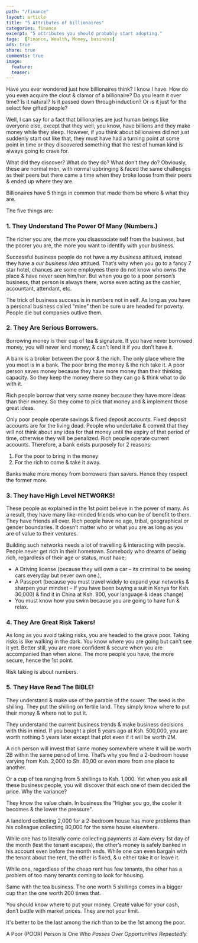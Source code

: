```yaml
---
path: "/finance"
layout: article
title: "5 Attributes of billionaires"
categories: finance
excerpt: "5 attributes you should probably start adopting."
tags:  [Finance, Wealth, Money, business]
ads: true
share: true
comments: true
image:
  feature:
  teaser:
---
```


Have you ever wondered just how billionaires think? I know I have. How do you even acquire the clout & clamor of a billionaire? Do you learn it over time? Is it natural? Is it passed down through induction? Or is it just for the select few gifted people?

Well, I can say for a fact that billionaries are just human beings like everyone else, except that they well, you know, have billions and they make money while they sleep. However, if you think about billionaires did not just suddenly start out like that, they must have had a turning point at some point in time or they discovered something that the rest of human kind is always going to crave for.

What did they discover? What do they do? What don’t they do? Obviously, these are normal men, with normal upbringing & faced the same challenges as their peers but there came a time when they broke loose from their peers & ended up where they are.

Billionaires have 5 things in common that made them be where & what they are.

The five things are:

### 1. They Understand The Power Of Many (Numbers.)

The richer you are, the more you disassociate self from the business, but the poorer you are, the more you want to identify with your business.

Successful business people do not have a _my business_ attitued, instead they have a _our business idea_ attitued. That’s why when you go to a fancy 7 star hotel, chances are some employees there do not know who owns the place & have never seen him/her. But when you go to a poor person’s business, that person is always there, worse even acting as the cashier, accountant, attendant, etc.

The trick of business success is in numbers not in self. As long as you have a personal business called “mine” then be sure u are headed for poverty. People die but companies outlive them.

### 2. They Are Serious Borrowers.

Borrowing money is their cup of tea & signature. If you have never borrowed money, you will never lend money; & can't lend it if you don’t have it.

A bank is a broker between the poor & the rich. The only place where the you meet is in a bank. The poor bring the money & the rich take it. A poor person saves money because they have more money than their thinking capacity. So they keep the money there so they can go & think what to do with it.

Rich people borrow that very same money because they have more ideas than their money. So they come to pick that money and & implement those great ideas.

Only poor people operate savings & fixed deposit accounts. Fixed deposit accounts are for the living dead. People who undertake & commit that they will not think about any idea for that money until the expiry of that period of time, otherwise they will be penalized. Rich people operate current accounts. Therefore, a bank exists purposely for 2 reasons:

1.  For the poor to bring in the money
2.  For the rich to come & take it away.

Banks make more money from borrowers than savers. Hence they respect the former more.

### 3. They have High Level NETWORKS!

These people as explained in the 1st point believe in the power of many. As a result, they have many like-minded friends who can be of benefit to them. They have friends all over. Rich people have no age, tribal, geographical or gender boundaries. It doesn’t matter who or what you are as long as you are of value to their ventures.

Building such networks needs a lot of travelling & interacting with people. People never get rich in their hometown. Somebody who dreams of being rich, regardless of their age or status, must have;

- A Driving license (because they will own a car – its criminal to be seeing cars everyday but never own one.),
- A Passport (because you must travel widely to expand your networks & sharpen your mindset – If you have been buying a suit in Kenya for Ksh. 30,000) & find it in China at Ksh. 800, your language & ideas change)
- You must know how you swim because you are going to have fun & relax.

### 4. They Are Great Risk Takers!

As long as you avoid taking risks, you are headed to the grave poor. Taking risks is like walking in the dark. You know where you are going but can’t see it yet. Better still, you are more confident & secure when you are accompanied than when alone. The more people you have, the more secure, hence the 1st point.

Risk taking is about numbers.

### 5. They Have Read The BIBLE!

They understand & make use of the parable of the sower. The seed is the shilling. They put the shilling on fertile land. They simply know where to put their money & where not to put it.

They understand the current business trends & make business decisions with this in mind. If you bought a plot 5 years ago at Ksh. 500,000, you are worth nothing 5 years later except that plot even if it will be worth 2M.

A rich person will invest that same money somewhere where it will be worth 2B within the same period of time. That’s why you find a 2-bedroom house varying from Ksh. 2,000 to Sh. 80,00 or even more from one place to another.

Or a cup of tea ranging from 5 shillings to Ksh. 1,000. Yet when you ask all these business people, you will discover that each one of them decided the price. Why the variance?

They know the value chain. In business the “Higher you go, the cooler it becomes & the lower the pressure".

A landlord collecting 2,000 for a 2-bedroom house has more problems than his colleague collecting 80,000 for the same house elsewhere.

While one has to literally come collecting payments at 4am every 1st day of the month (lest the tenant escapes), the other’s money is safely banked in his account even before the month ends. While one can even bargain with the tenant about the rent, the other is fixed, & u either take it or leave it.

While one, regardless of the cheap rent has few tenants, the other has a problem of too many tenants coming to look for housing.

Same with the tea business. The one worth 5 shillings comes in a bigger cup than the one worth 200 times that.

You should know where to put your money. Create value for your cash, don’t battle with market prices. They are not your limit.

It's better to be the last among the rich than to be the 1st among the poor.

A Poor (POOR) Person Is One Who _Passes Over Opportunities Repeatedly._
